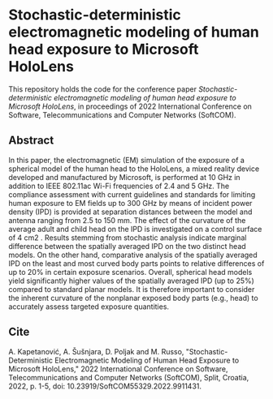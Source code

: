 # Stochastic-deterministic electromagnetic modeling of human head exposure to Microsoft HoloLens

This repository holds the code for the conference paper *Stochastic-deterministic electromagnetic modeling of human head exposure to Microsoft HoloLens*, in proceedings of 2022 International Conference on Software, Telecommunications and Computer Networks (SoftCOM).


## Abstract

In this paper, the electromagnetic (EM) simulation of the exposure of a spherical model of the human head to the HoloLens, a mixed reality device developed and manufactured by Microsoft, is performed at 10 GHz in addition to IEEE 802.11ac Wi-Fi frequencies of 2.4 and 5 GHz. The compliance assessment with current guidelines and standards for limiting human exposure to EM fields up to 300 GHz by means of incident power density (IPD) is provided at separation distances between the model and antenna ranging from 2.5 to 150 mm. The effect of the curvature of the average adult and child head on the IPD is investigated on a control surface of 4 cm2 . Results stemming from stochastic analysis indicate marginal difference between the spatially averaged IPD on the two distinct head models. On the other hand, comparative analysis of the spatially averaged IPD on the least and most curved body parts points to relative differences of up to 20% in certain exposure scenarios. Overall, spherical head models yield significantly higher values of the spatially averaged IPD (up to 25%) compared to standard planar models. It is therefore important to consider the inherent curvature of the nonplanar exposed body parts (e.g., head) to accurately assess targeted exposure quantities.

## Cite

A. Kapetanović, A. Šušnjara, D. Poljak and M. Russo, "Stochastic-Deterministic Electromagnetic Modeling of Human Head Exposure to Microsoft HoloLens," 2022 International Conference on Software, Telecommunications and Computer Networks (SoftCOM), Split, Croatia, 2022, p. 1-5, doi: 10.23919/SoftCOM55329.2022.9911431.
